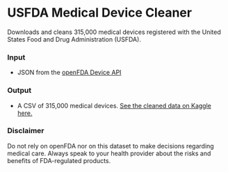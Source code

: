 # USFDA Medical Device Cleaner

Downloads and cleans 315,000 medical devices registered with the United States Food and Drug Administration (USFDA).  

### Input
* JSON from the [openFDA Device API](https://open.fda.gov/apis/device/)

### Output
* A CSV of 315,000 medical devices. [See the cleaned data on Kaggle here.](https://www.kaggle.com/datasets/protobioengineering/usfda-medical-devices-2023)

### Disclaimer
Do not rely on openFDA nor on this dataset to make decisions regarding medical care. Always speak to your health provider about the risks and benefits of FDA-regulated products.
